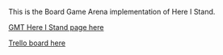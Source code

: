This is the Board Game Arena implementation of Here I Stand.

[GMT Here I Stand page here](https://www.gmtgames.com/p-917-here-i-stand-500th-anniversary-reprint-edition-2nd-printing.aspx)

[Trello board here](https://trello.com/b/r7DsZrNF/here-i-stand-kanban-board)
